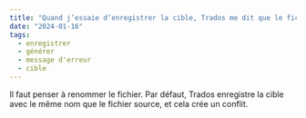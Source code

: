 ```yaml
---
title: "Quand j’essaie d’enregistrer la cible, Trados me dit que le fichier existe déjà."
date: "2024-01-16"
tags:
  - enregistrer
  - générer
  - message d'erreur
  - cible
---
```


Il faut penser à renommer le fichier. Par défaut, Trados enregistre la cible avec le même nom que le fichier source, et cela crée un conflit.

